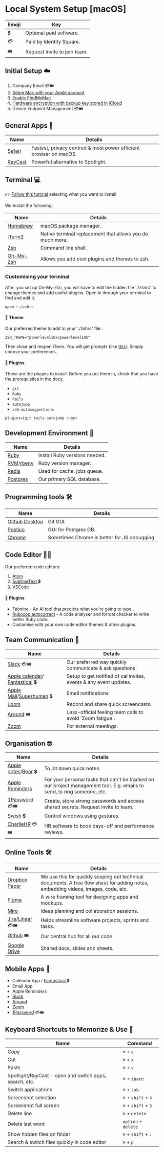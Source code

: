 
# Local System Setup [macOS]

| Emoji | Key |
|--|--|
| :heavy_dollar_sign: | Optional paid software. |
| 💳 | Paid by Identity Square. |
| 🎟 | Request Invite to join team. |


## Initial Setup  ☁️

1. Company Email 💳🎟
2. [Setup Mac with your Apple account](https://support.apple.com/en-us/HT204053)
3. [Enable FindMyMac](https://support.apple.com/en-ie/guide/findmy-mac/fmm53101237/mac)
4. [Hardware encryption with backup key stored in iCloud](https://support.apple.com/en-ie/guide/mac-help/mh11785/mac)
5. Device Endpoint Management 💳🎟

## General Apps 🌳
|Name|Details|
|--|--|
|[Safari](https://www.apple.com/safari/)|Fastest, privacy centred & most power efficient browser on macOS.| 
|[RayCast](https://raycast.com)| Powerful alternative to Spotlight.|


## Terminal :computer:

:point_right: [Follow this tutorial](https://towardsdatascience.com/the-ultimate-guide-to-your-terminal-makeover-e11f9b87ac99) selecting what you want to install. 

We install the following:

|Name|Details|
|--|--|
|[Homebrew](https://brew.sh)|macOS package manager.|
|[iTerm2](https://iterm2.com)|Native terminal replacement that allows you do much more.| 
|[Zsh](https://github.com/ohmyzsh/ohmyzsh/wiki/Installing-ZSH)|Command line shell.|
|[Oh-My-Zsh](https://github.com/ohmyzsh/ohmyzsh)|Allows you add cool plugins and themes to zsh.|


### Customising your terminal
After you set up Oh-My-Zsh, you will have to edit the hidden file './zshrc' to change themes and add useful plugins. Open in through your terminal to find and edit it. 
```
open ~./zshrc
```
#### :rainbow: Theme
Our preferred theme to add to your './zshrc' file.:
```
ZSH_THEME="powerlevel10k/powerlevel10k"
```
Then close and reopen iTerm. You will get prompts (like [this](https://github.com/romkatv/powerlevel10k#configuration-wizard)). Simply choose your preferences.

#### :electric_plug:  Plugins
These are the plugins to install. Before you put them in, check that you have the prerequisites in the [docs](https://github.com/ohmyzsh/ohmyzsh/tree/master/plugins/).

* `git`
* `Ruby`
* `Rails`
* `autojump`
* `zsh-autosuggestions`

```
plugins=(git rails autojump ruby)
```
## Development Environment 👾

|Name|Details
|--|--|
|[Ruby](https://www.ruby-lang.org/en/downloads/)|Install Ruby versions needed.|
|[RVM](https://www.driftingruby.com/episodes/a-rubyist-s-apple-m1-review)/[rbenv](https://github.com/rbenv/rbenv)| Ruby version manager.|
|[Redis](https://gist.github.com/tomysmile/1b8a321e7c58499ef9f9441b2faa0aa8)|Used for cache, jobs queue.|
|[Postgres](https://postgresapp.com)|Our primary SQL database.|

## Programming tools  🛠
|Name|Details|
|--|--|
|[Github Desktop](https://desktop.github.com)|Git GUI.| 
|[Postico](https://eggerapps.at/postico/) |GUI for Postgres DB.|
|[Chrome](https://www.google.com/intl/en/chrome/)| Sometimes Chrome is better for JS debugging. |

## Code Editor 👨‍💻
Our preferred code editors: 

1. [Atom](https://atom.io)
2. [SublimeText ](https://www.sublimetext.com) :heavy_dollar_sign:
3. [VSCode](https://code.visualstudio.com)

#### :electric_plug: Plugins

* [Tabnine](https://www.tabnine.com/install) - An AI tool that predicts what you're going to type.
* [Rubocop autocorrect](https://atom.io/packages/rubocop-auto-correct) - A code analyser and format checker to write better Ruby code.
* Customise with your own code editor themes & other plugins.

## Team Communication 💬
|Name|Details|
|--|--|
|[Slack](https://slack.com/intl/en-ie/) 💳🎟 |Our preferred way quickly communicate & ask questions.| 
|[Apple calendar](https://apps.apple.com/us/app/calendar/id1108185179)/ [Fantastical](https://apps.apple.com/us/app/fantastical-calendar-tasks/id718043190) :heavy_dollar_sign: | Setup to get notified of cal invites, events & any event updates.|
|[Apple Mail](https://apps.apple.com/us/app/mail/id1108187098)/[Superhuman](https://superhuman.com) :heavy_dollar_sign:| Email notifications |
|[Loom](https://www.loom.com/)|Record and share quick screencasts.|
|[Around](https://www.around.co) 🎟| Less-official feeling team calls to avoid 'Zoom fatigue'. |
|[Zoom](https://zoom.us)|For external meetings.|


## Organisation  :nerd_face:
|Name|Details|
|--|--|
|[Apple notes](https://support.apple.com/en-ie/HT205773)/[Bear](https://bear.app) :heavy_dollar_sign:|To jot down quick notes.| 
|[Apple Reminders](https://support.apple.com/en-ie/HT205890)|For your personal tasks that can't be tracked on our project management tool. E.g. emails to send, to ring someone, etc.|
|[1Password](https://1password.com) 💳🎟| Create, store strong passwords and access shared secrets. Request invite to team. |
|[Swish](https://highlyopinionated.co/swish/) :heavy_dollar_sign:|Control windows using gestures.|
|[CharlieHR](http://identitysquare.charliehr.com) 💳🎟| HR software to book days-off and performance reviews. |

## Online Tools  🛠

|Name|Details|
|--|--|
|[Dropbox Paper](https://www.dropbox.com/paper)|We use this for quickly scoping out technical documents. A free flow sheet for adding notes, embedding videos, images, code, etc.|
|[Figma](https://www.figma.com)|A wire framing tool for designing apps and mockups.|
|[Miro](https://www.miro.com)|Ideas planning and collaboration sessions.|
|[Jira](https://www.atlassian.com/software/jira)/[Linear](https://linear.app) 💳🎟|Helps streamline software projects, sprints and tasks.|
|[Github](https://www.github.com) 🎟|Our central hub for all our code.|
|[Google Drive](https://drive.google.com) |Shared docs, slides and sheets.| 


## Mobile Apps  :iphone:
* Calendar App / [Fantastical ](https://apps.apple.com/us/app/fantastical-calendar-tasks/id718043190) :heavy_dollar_sign:
* Email App
* Apple Reminders
* [Slack](https://apps.apple.com/us/app/slack/id618783545)
* [Around](https://apps.apple.com/ie/app/around/id1558224935)
* [Zoom](https://apps.apple.com/ie/app/zoom-cloud-meetings/id546505307)
*  [1Password](https://apps.apple.com/app/1password-password-manager/id568903335) 💳🎟

## Keyboard Shortcuts to Memorize & Use :cowboy_hat_face:
|Name|Command|
|--|--|
|Copy|`⌘` + `c`|
|Cut|`⌘` + `x`|
|Paste|`⌘` + `v`|
|Spotlight/RayCast - open and switch apps, search, etc.| `⌘` + `space`| 
|Switch applications|`⌘` + `tab`|
|Screenshot selection|`⌘` + `shift` + `4` |
|Screenshot full screen|`⌘` + `shift` + `3` |
|Delete line|`⌘` + `delete`|
|Delete last word|`option` + `delete`|
|Show hidden files on finder|`⌘` + `shift` + `.`|
|Search & switch files quickly in code editor|`⌘` + `p`|
